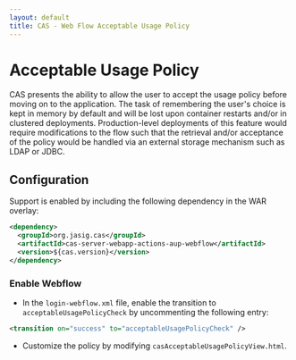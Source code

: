 ```yaml
---
layout: default
title: CAS - Web Flow Acceptable Usage Policy
---
```


# Acceptable Usage Policy

CAS presents the ability to allow the user to accept the usage policy before moving on to the application. The task of
remembering the user's choice is kept in memory by default and will be lost upon container restarts and/or in clustered
deployments. Production-level deployments of this feature would require modifications to the flow such that the retrieval
and/or acceptance of the policy would be handled via an external storage mechanism such as LDAP or JDBC.  

## Configuration

Support is enabled by including the following dependency in the WAR overlay:

```xml
<dependency>
  <groupId>org.jasig.cas</groupId>
  <artifactId>cas-server-webapp-actions-aup-webflow</artifactId>
  <version>${cas.version}</version>
</dependency>
```

### Enable Webflow

- In the `login-webflow.xml` file, enable the transition to `acceptableUsagePolicyCheck`
by uncommenting the following entry:

```xml
<transition on="success" to="acceptableUsagePolicyCheck" />
```

- Customize the policy by modifying `casAcceptableUsagePolicyView.html`.

